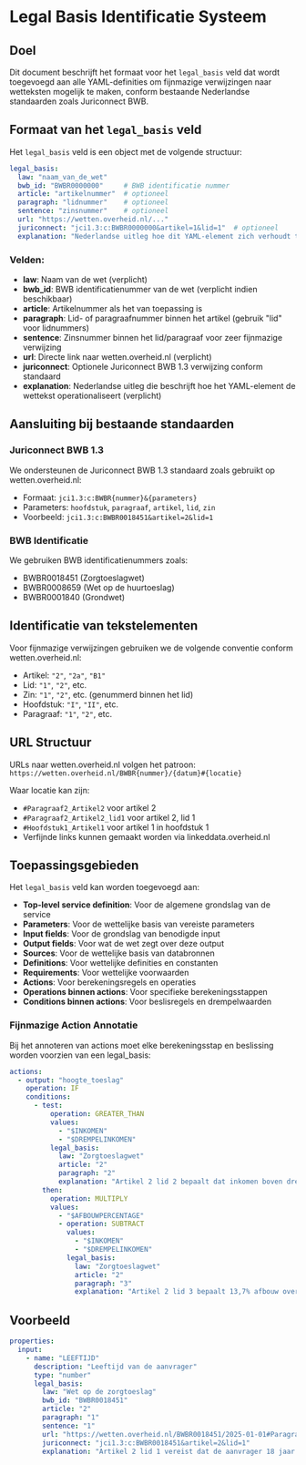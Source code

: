 # Legal Basis Identificatie Systeem

## Doel
Dit document beschrijft het formaat voor het `legal_basis` veld dat wordt toegevoegd aan alle YAML-definities om fijnmazige verwijzingen naar wetteksten mogelijk te maken, conform bestaande Nederlandse standaarden zoals Juriconnect BWB.

## Formaat van het `legal_basis` veld

Het `legal_basis` veld is een object met de volgende structuur:

```yaml
legal_basis:
  law: "naam_van_de_wet"
  bwb_id: "BWBR0000000"     # BWB identificatie nummer
  article: "artikelnummer"  # optioneel
  paragraph: "lidnummer"    # optioneel
  sentence: "zinsnummer"    # optioneel
  url: "https://wetten.overheid.nl/..."
  juriconnect: "jci1.3:c:BWBR0000000&artikel=1&lid=1"  # optioneel
  explanation: "Nederlandse uitleg hoe dit YAML-element zich verhoudt tot de wettekst"
```

### Velden:
- **law**: Naam van de wet (verplicht)
- **bwb_id**: BWB identificatienummer van de wet (verplicht indien beschikbaar)
- **article**: Artikelnummer als het van toepassing is
- **paragraph**: Lid- of paragraafnummer binnen het artikel (gebruik "lid" voor lidnummers)
- **sentence**: Zinsnummer binnen het lid/paragraaf voor zeer fijnmazige verwijzing
- **url**: Directe link naar wetten.overheid.nl (verplicht)
- **juriconnect**: Optionele Juriconnect BWB 1.3 verwijzing conform standaard
- **explanation**: Nederlandse uitleg die beschrijft hoe het YAML-element de wettekst operationaliseert (verplicht)

## Aansluiting bij bestaande standaarden

### Juriconnect BWB 1.3
We ondersteunen de Juriconnect BWB 1.3 standaard zoals gebruikt op wetten.overheid.nl:
- Formaat: `jci1.3:c:BWBR{nummer}&{parameters}`
- Parameters: `hoofdstuk`, `paragraaf`, `artikel`, `lid`, `zin`
- Voorbeeld: `jci1.3:c:BWBR0018451&artikel=2&lid=1`

### BWB Identificatie
We gebruiken BWB identificatienummers zoals:
- BWBR0018451 (Zorgtoeslagwet)
- BWBR0008659 (Wet op de huurtoeslag)
- BWBR0001840 (Grondwet)

## Identificatie van tekstelementen

Voor fijnmazige verwijzingen gebruiken we de volgende conventie conform wetten.overheid.nl:
- Artikel: `"2"`, `"2a"`, `"B1"`
- Lid: `"1"`, `"2"`, etc.
- Zin: `"1"`, `"2"`, etc. (genummerd binnen het lid)
- Hoofdstuk: `"I"`, `"II"`, etc.
- Paragraaf: `"1"`, `"2"`, etc.

## URL Structuur

URLs naar wetten.overheid.nl volgen het patroon:
`https://wetten.overheid.nl/BWBR{nummer}/{datum}#{locatie}`

Waar locatie kan zijn:
- `#Paragraaf2_Artikel2` voor artikel 2
- `#Paragraaf2_Artikel2_lid1` voor artikel 2, lid 1
- `#Hoofdstuk1_Artikel1` voor artikel 1 in hoofdstuk 1
- Verfijnde links kunnen gemaakt worden via linkeddata.overheid.nl

## Toepassingsgebieden

Het `legal_basis` veld kan worden toegevoegd aan:
- **Top-level service definition**: Voor de algemene grondslag van de service
- **Parameters**: Voor de wettelijke basis van vereiste parameters
- **Input fields**: Voor de grondslag van benodigde input
- **Output fields**: Voor wat de wet zegt over deze output
- **Sources**: Voor de wettelijke basis van databronnen
- **Definitions**: Voor wettelijke definities en constanten
- **Requirements**: Voor wettelijke voorwaarden
- **Actions**: Voor berekeningsregels en operaties
- **Operations binnen actions**: Voor specifieke berekeningsstappen
- **Conditions binnen actions**: Voor beslisregels en drempelwaarden

### Fijnmazige Action Annotatie

Bij het annoteren van actions moet elke berekeningsstap en beslissing worden voorzien van een legal_basis:

```yaml
actions:
  - output: "hoogte_toeslag"
    operation: IF
    conditions:
      - test:
          operation: GREATER_THAN
          values:
            - "$INKOMEN"
            - "$DREMPELINKOMEN"
          legal_basis:
            law: "Zorgtoeslagwet"
            article: "2"
            paragraph: "2"
            explanation: "Artikel 2 lid 2 bepaalt dat inkomen boven drempelinkomen afbouw veroorzaakt"
        then:
          operation: MULTIPLY
          values:
            - "$AFBOUWPERCENTAGE"
            - operation: SUBTRACT
              values:
                - "$INKOMEN"
                - "$DREMPELINKOMEN"
              legal_basis:
                law: "Zorgtoeslagwet"
                article: "2"
                paragraph: "3"
                explanation: "Artikel 2 lid 3 bepaalt 13,7% afbouw over inkomen boven drempel"
```

## Voorbeeld

```yaml
properties:
  input:
    - name: "LEEFTIJD"
      description: "Leeftijd van de aanvrager"
      type: "number"
      legal_basis:
        law: "Wet op de zorgtoeslag"
        bwb_id: "BWBR0018451"
        article: "2"
        paragraph: "1"
        sentence: "1"
        url: "https://wetten.overheid.nl/BWBR0018451/2025-01-01#Paragraaf2_Artikel2"
        juriconnect: "jci1.3:c:BWBR0018451&artikel=2&lid=1"
        explanation: "Artikel 2 lid 1 vereist dat de aanvrager 18 jaar of ouder is, daarom wordt leeftijd opgevraagd"
```
